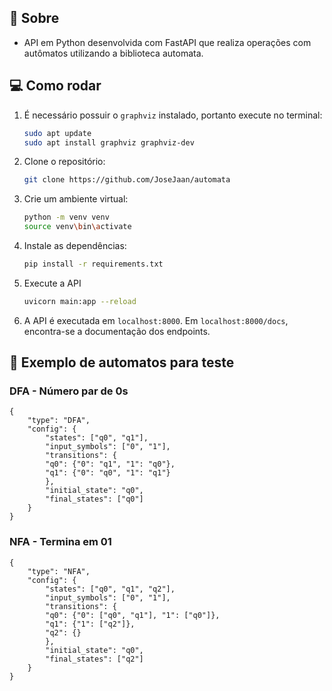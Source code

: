 ## 🎯 Sobre
- API em Python desenvolvida com FastAPI que realiza operações com autômatos utilizando a biblioteca automata.

## 💻 Como rodar
1. É necessário possuir o `graphviz` instalado, portanto execute no terminal:
    ```bash
    sudo apt update
    sudo apt install graphviz graphviz-dev
2. Clone o repositório:
    ```bash
    git clone https://github.com/JoseJaan/automata
3. Crie um ambiente virtual:
   ```bash
   python -m venv venv
   source venv\bin\activate
4. Instale as dependências:
    ```bash
    pip install -r requirements.txt
5. Execute a API
    ```bash
    uvicorn main:app --reload
6. A API é executada em `localhost:8000`. Em `localhost:8000/docs`, encontra-se a documentação dos endpoints.

## 🧪 Exemplo de automatos para teste

### DFA - Número par de 0s
    {
        "type": "DFA",
        "config": {
            "states": ["q0", "q1"],
            "input_symbols": ["0", "1"],
            "transitions": {
            "q0": {"0": "q1", "1": "q0"},
            "q1": {"0": "q0", "1": "q1"}
            },
            "initial_state": "q0",
            "final_states": ["q0"]
        }
    }

### NFA - Termina em 01
    {
        "type": "NFA",
        "config": {
            "states": ["q0", "q1", "q2"],
            "input_symbols": ["0", "1"],
            "transitions": {
            "q0": {"0": ["q0", "q1"], "1": ["q0"]},
            "q1": {"1": ["q2"]},
            "q2": {}
            },
            "initial_state": "q0",
            "final_states": ["q2"]
        }
    }



